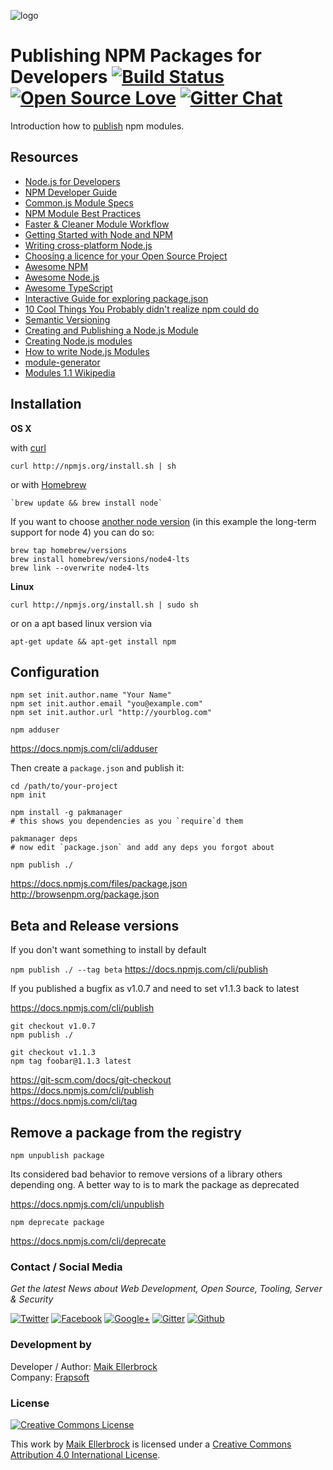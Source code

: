 ![logo](https://github.frapsoft.com/top/npm-logo.png)

# Publishing NPM Packages for Developers [![Build Status](https://travis-ci.org/ellerbrock/publishing-npm-packages.svg?branch=master)](https://travis-ci.org/ellerbrock/publishing-npm-packages) [![Open Source Love](https://badges.frapsoft.com/os/v1/open-source.svg?v=102)](https://github.com/ellerbrock/open-source-badge/) [![Gitter Chat](https://badges.gitter.im/frapsoft/frapsoft.svg)](https://gitter.im/frapsoft/frapsoft/)

Introduction how to [publish](https://docs.npmjs.com/getting-started/publishing-npm-packages) npm modules.

## Resources

- [Node.js for Developers](https://github.com/ellerbrock/node.js-for-developers)
- [NPM Developer Guide](https://docs.npmjs.com/misc/developers)
- [Common.js Module Specs](http://www.commonjs.org/specs/modules/1.0/)
- [NPM Module Best Practices](https://github.com/mattdesl/module-best-practices)
- [Faster & Cleaner Module Workflow](https://mattdesl.svbtle.com/faster-and-cleaner-modules)
- [Getting Started with Node and NPM](https://github.com/Microsoft/nodejs-guidelines/blob/master/getting-started.md)
- [Writing cross-platform Node.js](http://shapeshed.com/writing-cross-platform-node/)
- [Choosing a licence for your Open Source Project](https://github.com/ellerbrock/tutorial-choosing-open-source-licence)
- [Awesome NPM](https://github.com/sindresorhus/awesome-npm)
- [Awesome Node.js](https://github.com/sindresorhus/awesome-nodejs)
- [Awesome TypeScript](https://github.com/ellerbrock/awesome-typescript)
- [Interactive Guide for exploring package.json](http://browsenpm.org/package.json)
- [10 Cool Things You Probably didn't realize npm could do](http://blog.izs.me/post/1675072029/10-cool-things-you-probably-didnt-realize-npm-could-do)
- [Semantic Versioning](http://semver.org/)
- [Creating and Publishing a Node.js Module](https://quickleft.com/blog/creating-and-publishing-a-node-js-module/)
- [Creating Node.js modules](https://docs.npmjs.com/getting-started/creating-node-modules)
- [How to write Node.js Modules](http://www.hacksparrow.com/how-to-write-node-js-modules.html)
- [module-generator](https://github.com/hughsk/module-generator)
- [Modules 1.1 Wikipedia](http://wiki.commonjs.org/wiki/Modules/1.1)

## Installation

**OS X**

with [curl](https://curl.haxx.se/)

```
curl http://npmjs.org/install.sh | sh
```

or with [Homebrew](http://brew.sh/)

```
`brew update && brew install node`
```

If you want to choose [another node version](https://github.com/Homebrew/homebrew-versions) (in this example the long-term support for node 4) you can do so:

```
brew tap homebrew/versions
brew install homebrew/versions/node4-lts
brew link --overwrite node4-lts
```

**Linux**

```
curl http://npmjs.org/install.sh | sudo sh
```

or on a apt based linux version via

```
apt-get update && apt-get install npm
```

## Configuration

```
npm set init.author.name "Your Name"
npm set init.author.email "you@example.com"
npm set init.author.url "http://yourblog.com"

npm adduser
```

<https://docs.npmjs.com/cli/adduser>

Then create a `package.json` and publish it:

```
cd /path/to/your-project
npm init

npm install -g pakmanager
# this shows you dependencies as you `require`d them

pakmanager deps
# now edit `package.json` and add any deps you forgot about

npm publish ./
```

<https://docs.npmjs.com/files/package.json><br>
<http://browsenpm.org/package.json>

## Beta and Release versions

If you don't want something to install by default

`npm publish ./ --tag beta` <https://docs.npmjs.com/cli/publish>

If you published a bugfix as v1.0.7 and need to set v1.1.3 back to latest

<https://docs.npmjs.com/cli/publish>

```
git checkout v1.0.7
npm publish ./

git checkout v1.1.3
npm tag foobar@1.1.3 latest
```

<https://git-scm.com/docs/git-checkout><br>
<https://docs.npmjs.com/cli/publish><br>
<https://docs.npmjs.com/cli/tag>

## Remove a package from the registry

`npm unpublish package`

Its considered bad behavior to remove versions of a library others depending ong. A better way to is to mark the package as deprecated

<https://docs.npmjs.com/cli/unpublish>

`npm deprecate package`

<https://docs.npmjs.com/cli/deprecate>

### Contact / Social Media

*Get the latest News about Web Development, Open Source, Tooling, Server & Security*

[![Twitter](https://github.frapsoft.com/social/twitter.png)](https://twitter.com/frapsoft/)
[![Facebook](https://github.frapsoft.com/social/facebook.png)](https://www.facebook.com/frapsoft/)
[![Google+](https://github.frapsoft.com/social/google-plus.png)](https://plus.google.com/116540931335841862774)
[![Gitter](https://github.frapsoft.com/social/gitter.png)](https://gitter.im/frapsoft/frapsoft/)
[![Github](https://github.frapsoft.com/social/github.png)](https://github.com/ellerbrock/)

### Development by 

Developer / Author: [Maik Ellerbrock](https://github.com/ellerbrock/)  
Company: [Frapsoft](https://github.com/frapsoft/)


### License 

<a rel="license" href="http://creativecommons.org/licenses/by/4.0/"><img alt="Creative Commons License" style="border-width:0" src="https://i.creativecommons.org/l/by/4.0/88x31.png" /></a><br />

This work by <a xmlns:cc="http://creativecommons.org/ns#" href="https://github.com/ellerbrock/" property="cc:attributionName" rel="cc:attributionURL">Maik Ellerbrock</a> is licensed under a <a rel="license" href="http://creativecommons.org/licenses/by/4.0/">Creative Commons Attribution 4.0 International License</a>.